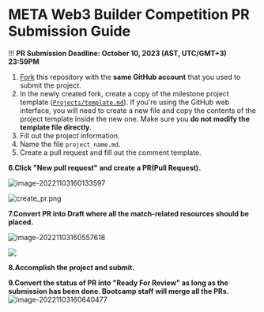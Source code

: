 # META Web3 Builder Competition PR Submission Guide

!!!  **PR Submission Deadline: October 10, 2023 (AST, UTC/GMT+3) 23:59PM**

1. [Fork](https://github.com/WhiteMatrixTech/META-Web3-Builder-Competition/fork) this repository with the **same GitHub account** that you used to submit the project.
2. In the newly created fork, create a copy of the milestone project template ([`Projects/template.md`](https://github.com/WhiteMatrixTech/META-Web3-Builder-Competition/blob/main/Projects/template.md)). If you're using the GitHub web interface, you will need to create a new file and copy the contents of the project template inside the new one. Make sure you **do not modify the template file directly**.
3. Fill out the project information.
4. Name the file `project_name.md`.
5. Create a pull request and fill out the comment template.

**6.Click "New pull request" and create a PR(Pull Request).**

![image-20221103160133597](https://d11chu8p22a2zy.cloudfront.net/Middle-East-Turkey-Africa-Web3-Hackathon-Competition/image-20221103160133597.png)

![create_pr.png](https://d11chu8p22a2zy.cloudfront.net/Middle-East-Turkey-Africa-Web3-Hackathon-Competition/create_pr.png)

**7.Convert PR into Draft where all the match-related resources should be placed.**

![image-20221103160557618](https://d11chu8p22a2zy.cloudfront.net/Middle-East-Turkey-Africa-Web3-Hackathon-Competition/image-20221103160557618.png)

![](	
https://d3f4u6mt7x0ttm.cloudfront.net/8237.png)

**8.Accomplish the project and submit.**

**9.Convert the status of PR into "Ready For Review" as long as the submission has been done. Bootcamp staff will merge all the PRs.**
![image-20221103160640477](https://d11chu8p22a2zy.cloudfront.net/Middle-East-Turkey-Africa-Web3-Hackathon-Competition/image-20221103160640477.png)
